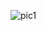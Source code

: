 ![pic1](https://user-images.githubusercontent.com/65463155/82514189-12b00280-9ae3-11ea-8d99-979324eea3fc.jpg)
